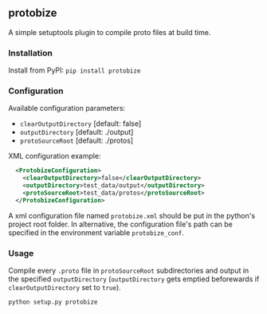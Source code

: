 ## protobize

A simple setuptools plugin to compile proto files at build time.

### Installation

Install from PyPI: ```pip install protobize```


### Configuration

Available configuration parameters:
- `clearOutputDirectory` [default: false]
- `outputDirectory` [default: ./output]
- `protoSourceRoot` [default: ./protos]

XML configuration example:

```xml
  <ProtobizeConfiguration>
    <clearOutputDirectory>false</clearOutputDirectory>
    <outputDirectory>test_data/output</outputDirectory>
    <protoSourceRoot>test_data/protos</protoSourceRoot>
  </ProtobizeConfiguration>
```

A xml configuration file named `protobize.xml` should be put in the python's project root folder. 
In alternative, the configuration file's path can be specified in the environment variable `protobize_conf`.

### Usage

Compile every `.proto` file in `protoSourceRoot` subdirectories and output in the specified `outputDirectory` (`outputDirectory` gets emptied beforewards if `clearOutputDirectory` set to `true`).

```sh
python setup.py protobize
```

